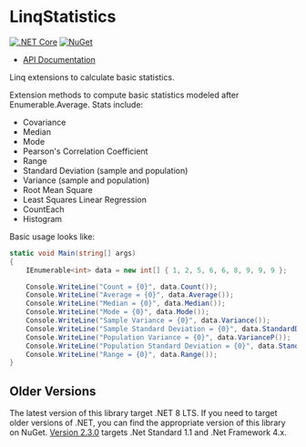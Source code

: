 # LinqStatistics

[![.NET Core](https://github.com/dkackman/LinqStatistics/actions/workflows/dotnet-core.yml/badge.svg)](https://github.com/dkackman/LinqStatistics/actions/workflows/dotnet-core.yml)
[![NuGet](https://img.shields.io/nuget/dt/LinqStatistics)](https://www.nuget.org/packages/LinqStatistics/)

- [API Documentation](https://dkackman.github.io/LinqStatistics/)

Linq extensions to calculate basic statistics.

Extension methods to compute basic statistics modeled after Enumerable.Average. Stats include:

- Covariance
- Median
- Mode
- Pearson's Correlation Coefficient
- Range
- Standard Deviation (sample and population)
- Variance (sample and population)
- Root Mean Square
- Least Squares Linear Regression
- CountEach
- Histogram

Basic usage looks like:

```csharp
static void Main(string[] args)
{
    IEnumerable<int> data = new int[] { 1, 2, 5, 6, 6, 8, 9, 9, 9 };

    Console.WriteLine("Count = {0}", data.Count());
    Console.WriteLine("Average = {0}", data.Average());
    Console.WriteLine("Median = {0}", data.Median());
    Console.WriteLine("Mode = {0}", data.Mode());
    Console.WriteLine("Sample Variance = {0}", data.Variance());
    Console.WriteLine("Sample Standard Deviation = {0}", data.StandardDeviation());
    Console.WriteLine("Population Variance = {0}", data.VarianceP());
    Console.WriteLine("Population Standard Deviation = {0}", data.StandardDeviationP());
    Console.WriteLine("Range = {0}", data.Range());
}
```

## Older Versions

The latest version of this library target .NET 8 LTS. If you need to target older versions of .NET, you can find the appropriate version of this library on NuGet. [Version 2.3.0](https://www.nuget.org/packages/LinqStatistics/?version=2.3.0) targets .Net Standard 1.1 and .Net Framework 4.x.
